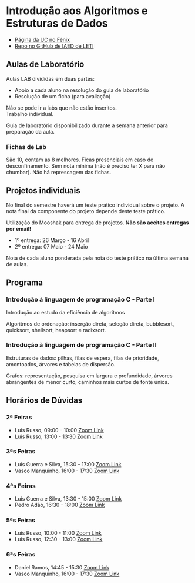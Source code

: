 # Introdução aos Algoritmos e Estruturas de Dados

- [Página da UC no Fénix](https://fenix.tecnico.ulisboa.pt/disciplinas/IAED764511132646/2020-2021/2-semestre)
- [Repo no GitHub de IAED de LETI](https://github.com/pedroreissantos/iaed21)

## Aulas de Laboratório

Aulas LAB divididas em duas partes:

- Apoio a cada aluno na resolução do guia de laboratório
- Resolução de um ficha (para avaliação)

Não se pode ir a labs que não estão inscritos.  
Trabalho individual.

Guia de laboratório disponibilizado durante a semana anterior para preparação da aula.

### Fichas de Lab

São 10, contam as 8 melhores.
Ficas presenciais em caso de desconfinamento.
Sem nota mínima (não é preciso ter X para não chumbar).
Não há represcagem das fichas.

## Projetos individuais

No final do semestre haverá um teste prático individual sobre o projeto.
A nota final da componente do projeto depende deste teste prático.

Utilização do Mooshak para entrega de projetos. **Não são aceites entregas por email!**

- 1º entrega: 26 Março - 16 Abril
- 2º entrega: 07 Maio - 24 Maio

Nota de cada aluno ponderada pela nota do teste prático na última semana de aulas.

## Programa

### Introdução à linguagem de programação C - Parte I

Introdução ao estudo da eficiência de algoritmos

Algoritmos de ordenação: inserção direta, seleção direta, bubblesort, quicksort, shellsort, heapsort e radixsort.

### Introdução à linguagem de programação C - Parte II

Estruturas de dados: pilhas, filas de espera, filas de prioridade, amontoados, árvores e tabelas de dispersão.

Grafos: representação, pesquisa em largura e profundidade, árvores abrangentes de menor curto, caminhos mais curtos de fonte única.

## Horários de Dúvidas

### 2ª Feiras

- Luís Russo, 09:00 - 10:00 [Zoom Link](https://videoconf-colibri.zoom.us/j/84713432256?pwd=M20rd3FuYXY2MUg2ZHVIRnZhUllidz09)
- Luís Russo, 13:00 - 13:30 [Zoom Link](https://videoconf-colibri.zoom.us/j/84713432256?pwd=M20rd3FuYXY2MUg2ZHVIRnZhUllidz09)

### 3ªs Feiras

- Luís Guerra e Silva, 15:30 - 17:00 [Zoom Link](https://videoconf-colibri.zoom.us/j/87336516382?pwd=Q3pudjJYQWVnYUF6dDVNK1MvMlhBQT09)
- Vasco Manquinho, 16:00 - 17:30 [Zoom Link](https://videoconf-colibri.zoom.us/j/83545686642?pwd=bkxWdnNzbFN2VWV6Y0N3SkRsMG9Fdz09)

### 4ªs Feiras

- Luís Guerra e Silva, 13:30 - 15:00 [Zoom Link](https://videoconf-colibri.zoom.us/j/87336516382?pwd=Q3pudjJYQWVnYUF6dDVNK1MvMlhBQT09)
- Pedro Adão, 16:30 - 18:00 [Zoom Link](https://videoconf-colibri.zoom.us/j/3723075011?pwd=Yk83MUpjOHUyaU5EMUpGUGl0Tjgzdz09)

### 5ªs Feiras

- Luís Russo, 10:00 - 11:00 [Zoom Link](https://videoconf-colibri.zoom.us/j/84713432256?pwd=M20rd3FuYXY2MUg2ZHVIRnZhUllidz09)
- Luís Russo, 12:30 - 13:00 [Zoom Link](https://videoconf-colibri.zoom.us/j/84713432256?pwd=M20rd3FuYXY2MUg2ZHVIRnZhUllidz09)

### 6ªs Feiras

- Daniel Ramos, 14:45 - 15:30 [Zoom Link](https://videoconf-colibri.zoom.us/j/89790360189?pwd=YnBPaXlheFlZUGRzamtPeW5raEJEZz09)
- Vasco Manquinho, 16:00 - 17:30 [Zoom Link](https://videoconf-colibri.zoom.us/j/83545686642?pwd=bkxWdnNzbFN2VWV6Y0N3SkRsMG9Fdz09)
